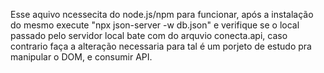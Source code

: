 Esse aquivo ncessecita do node.js/npm para funcionar, após a instalação do mesmo execute "npx json-server -w db.json" e verifique
se o local passado pelo servidor local bate com do arquvio conecta.api, caso contrario faça a alteração necessaria para tal
é um porjeto de estudo pra manipular o DOM, e consumir API.
